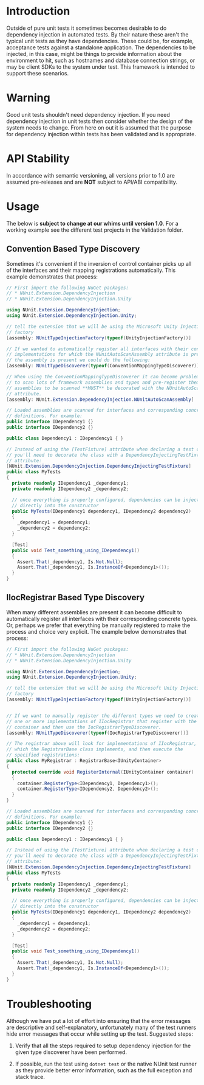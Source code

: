 # Introduction 

Outside of pure unit tests it sometimes becomes desirable to do dependency
injection in automated tests. By their nature these aren't the typical unit
tests as they have dependencies. These could be, for example, acceptance
tests against a standalone application. The dependencies to be injected, in
this case, might be things to provide information about the environment to
hit, such as hostnames and database connection strings, or may be client
SDKs to the system under test. This framework is intended to support these
scenarios.

# Warning
Good unit tests shouldn't need dependency injection. If you need dependency
injection in unit tests then consider whether the design of the system needs
to change. From here on out it is assumed that the purpose for dependency
injection within tests has been validated and is appropriate.

# API Stability
In accordance with semantic versioning, all versions prior to 1.0 are assumed
pre-releases and are **NOT** subject to API/ABI compatibility.

# Usage

The below is **subject to change at our whims until version 1.0**. For a
working example see the different test projects in the Validation folder.

## Convention Based Type Discovery

Sometimes it's convenient if the inversion of control container picks up all
of the interfaces and their mapping registrations automatically. This example
demonstrates that process:

```csharp
// First import the following NuGet packages: 
// * NUnit.Extension.DependencyInjection
// * NUnit.Extension.DependencyInjection.Unity

using NUnit.Extension.DependencyInjection;
using NUnit.Extension.DependencyInjection.Unity;

// tell the extension that we will be using the Microsoft Unity Injection
// factory
[assembly: NUnitTypeInjectionFactory(typeof(UnityInjectionFactory))]

// If we wanted to automatically register all interfaces with their concrete
// implementations for which the NUnitAutoScanAssembly attribute is present on
// the assembly is present we could do the following:
[assembly: NUnitTypeDiscoverer(typeof(ConventionMappingTypeDiscoverer))]

// When using the ConventionMappingTypeDiscoverer it can become problematic
// to scan lots of framework assemblies and types and pre-register them, so
// assemblies to be scanned **MUST** be decorated with the NUnitAutoScanAssembly
// attribute.
[assembly: NUnit.Extension.DependencyInjection.NUnitAutoScanAssembly]

// Loaded assemblies are scanned for interfaces and corresponding concrete
// definitions. For example:
public interface IDependency1 {}
public interface IDependency2 {}

public class Dependency1 : IDependency1 { }

// Instead of using the [TestFixture] attribute when declaring a test class
// you'll need to decorate the class with a DependencyInjectingTestFixture
// attribute:
[NUnit.Extension.DependencyInjection.DependencyInjectingTestFixture]
public class MyTests
{
  private readonly IDependency1 _dependency1;
  private readonly IDependency2 _dependency2;

  // once everything is properly configured, dependencies can be injected
  // directly into the constructor
  public MyTests(IDependency1 dependency1, IDependency2 dependency2)
  {
    _dependency1 = dependency1;
    _dependency2 = dependency2;
  }

  [Test]
  public void Test_something_using_IDependency1()
  {
    Assert.That(_dependency1, Is.Not.Null);
    Assert.That(_dependency1, Is.InstanceOf<Dependency1>());
  }
}
```

## IIocRegistrar Based Type Discovery

When many different assemblies are present it can become difficult to
automatically register all interfaces with their corresponding concrete types.
Or, perhaps we prefer that everything be manually registered to make the
process and choice very explicit. The example below demonstrates that process:

```csharp
// First import the following NuGet packages: 
// * NUnit.Extension.DependencyInjection
// * NUnit.Extension.DependencyInjection.Unity

using NUnit.Extension.DependencyInjection;
using NUnit.Extension.DependencyInjection.Unity;

// tell the extension that we will be using the Microsoft Unity Injection
// factory
[assembly: NUnitTypeInjectionFactory(typeof(UnityInjectionFactory))]


// If we want to manually register the different types we need to create
// one or more implementations of IIocRegistrar that register with the
// container and then use the IocRegistrarTypeDiscoverer.
[assembly: NUnitTypeDiscoverer(typeof(IocRegistrarTypeDiscoverer))]

// The registrar above will look for implementations of IIocRegistrar,
// which the RegistrarBase class implements, and then execute the
// specified registrations:
public class MyRegistrar : RegistrarBase<IUnityContainer>
{
  protected override void RegisterInternal(IUnityContainer container)
  {
    container.RegisterType<IDependency1, Dependency1>();
    container.RegisterType<IDependency2, Dependency2>();
  }
}

// Loaded assemblies are scanned for interfaces and corresponding concrete
// definitions. For example:
public interface IDependency1 {}
public interface IDependency2 {}

public class Dependency1 : IDependency1 { }

// Instead of using the [TestFixture] attribute when declaring a test class
// you'll need to decorate the class with a DependencyInjectingTestFixture
// attribute:
[NUnit.Extension.DependencyInjection.DependencyInjectingTestFixture]
public class MyTests
{
  private readonly IDependency1 _dependency1;
  private readonly IDependency2 _dependency2;

  // once everything is properly configured, dependencies can be injected
  // directly into the constructor
  public MyTests(IDependency1 dependency1, IDependency2 dependency2)
  {
    _dependency1 = dependency1;
    _dependency2 = dependency2;
  }

  [Test]
  public void Test_something_using_IDependency1()
  {
    Assert.That(_dependency1, Is.Not.Null);
    Assert.That(_dependency1, Is.InstanceOf<Dependency1>());
  }
}
```

# Troubleshooting

Although we have put a lot of effort into ensuring that the error messages are
descriptive and self-explanatory, unfortunately many of the test runners hide
error messages that occur while setting up the test. Suggested steps:

1. Verify that all the steps required to setup dependency injection for the
   given type discoverer have been performed.

1. If possible, run the test using `dotnet test` or the native NUnit test
   runner as they provide better error information, such as the full exception
   and stack trace.
